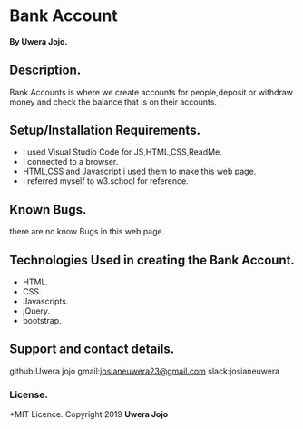 # Bank Account


#### By **Uwera Jojo.**
## Description.
Bank Accounts is where we create accounts for people,deposit or withdraw money and check the balance that is on their accounts.
.   
## Setup/Installation Requirements.
* I used Visual Studio Code for JS,HTML,CSS,ReadMe.
* I connected to a browser.
* HTML,CSS and Javascript i used them to make this web page.
* I referred myself to w3.school for reference.

## Known Bugs.
there are no know Bugs in this web page.
## Technologies Used in creating the Bank Account.
* HTML.
* CSS.
* Javascripts.
* jQuery.
* bootstrap.
## Support and contact details.
github:Uwera jojo
gmail:josianeuwera23@gmail.com
slack:josianeuwera

### License.
*MIT Licence.
Copyright 2019 
**Uwera Jojo**
